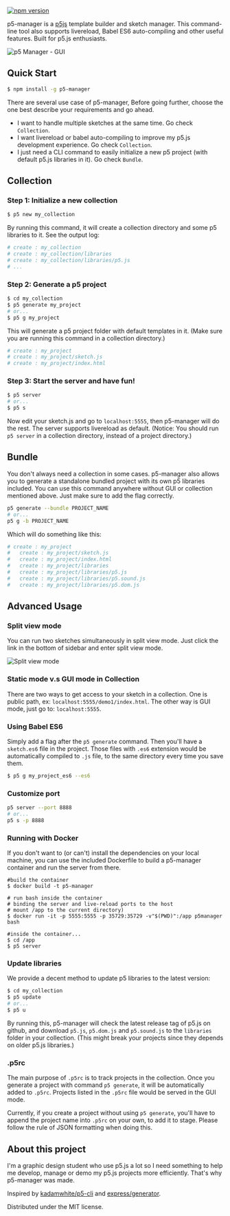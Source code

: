  [![npm version](https://badge.fury.io/js/p5-manager.svg)](https://badge.fury.io/js/p5-manager)

p5-manager is a [p5js](https://github.com/processing/p5.js/) template builder and sketch manager. This command-line tool also supports livereload, Babel ES6 auto-compiling and other useful features. Built for p5.js enthusiasts.

![p5 Manager - GUI](screenshot.png)

## Quick Start

```bash
$ npm install -g p5-manager
```

There are several use case of p5-manager, Before going further, choose the one best describe your requirements and go ahead.
- I want to handle multiple sketches at the same time. Go check `Collection`.
- I want livereload or babel auto-compiling to improve my p5.js development experience. Go check `Collection`.
- I just need a CLI command to easily initialize a new p5 project (with default p5.js libraries in it). Go check `Bundle`.

## Collection
### Step 1: Initialize a new collection
```bash
$ p5 new my_collection
```

By running this command, it will create a collection directory and some p5 libraries to it. See the output log:

```bash
# create : my_collection
# create : my_collection/libraries
# create : my_collection/libraries/p5.js
# ...
```

### Step 2: Generate a p5 project

```bash
$ cd my_collection
$ p5 generate my_project
# or...
$ p5 g my_project
```

This will generate a p5 project folder with default templates in it. (Make sure you are running this command in a collection directory.)

```bash
# create : my_project
# create : my_project/sketch.js
# create : my_project/index.html
```

### Step 3: Start the server and have fun!

```bash
$ p5 server
# or...
$ p5 s
```

Now edit your sketch.js and go to `localhost:5555`, then p5-manager will do the rest. The server supports livereload as default. (Notice: You should run `p5 server` in a collection directory, instead of a project directory.)

## Bundle
You don't always need a collection in some cases. p5-manager also allows you to generate a standalone bundled project with its own p5 libraries included. You can use this command anywhere without GUI or collection mentioned above. Just make sure to add the flag correctly.

```bash
p5 generate --bundle PROJECT_NAME
# or...
p5 g -b PROJECT_NAME
```
Which will do something like this:

```bash
# create : my_project
#   create : my_project/sketch.js
#   create : my_project/index.html
#   create : my_project/libraries
#   create : my_project/libraries/p5.js
#   create : my_project/libraries/p5.sound.js
#   create : my_project/libraries/p5.dom.js
```


## Advanced Usage

### Split view mode
You can run two sketches simultaneously in split view mode. Just click the link in the bottom of sidebar and enter split view mode.

![Split view mode](https://media.giphy.com/media/3oKIP8140JV4xuRmkU/giphy.gif)


### Static mode v.s GUI mode in Collection
There are two ways to get access to your sketch in a collection. One is public path, ex: `localhost:5555/demo1/index.html`. The other way is GUI mode, just go to: `localhost:5555`.

### Using Babel ES6

Simply add a flag after the `p5 generate` command. Then you'll have a `sketch.es6` file in the project. Those files with `.es6` extension would be automatically compiled to `.js` file, to the same directory every time you save them.

```bash
$ p5 g my_project_es6 --es6
```

### Customize port

```bash
p5 server --port 8888
# or...
p5 s -p 8888
```

### Running with Docker

If you don't want to (or can't) install the dependencies on your local machine, you can use the included Dockerfile to build a p5-manager container and run the server from there.

```
#build the container
$ docker build -t p5-manager

# run bash inside the container
# binding the server and live-reload ports to the host
# mount /app to the current directory)
$ docker run -it -p 5555:5555 -p 35729:35729 -v"$(PWD)":/app p5manager bash

#inside the container...
$ cd /app
$ p5 server
```


### Update libraries
We provide a decent method to update p5 libraries to the latest version:

```bash
$ cd my_collection
$ p5 update
# or...
$ p5 u
```
By running this, p5-manager will check the latest release tag of p5.js on github, and download `p5.js`, `p5.dom.js` and `p5.sound.js` to the `libraries` folder in your collection. (This might break your projects since they depends on older p5.js libraries.)

### .p5rc
The main purpose of `.p5rc` is to track projects in the collection. Once you generate a project with command `p5 generate`, it will be automatically added to `.p5rc`. Projects listed in the `.p5rc` file would be served in the GUI mode.

Currently, if you create a project without using `p5 generate`, you'll have to append the project name into `.p5rc` on your own, to add it to stage. Please follow the rule of JSON formatting when doing this.

## About this project
I'm a graphic design student who use p5.js a lot so I need something to help me develop, manage or demo my p5.js projects more efficiently. That's why p5-manager was made.

Inspired by [kadamwhite/p5-cli](https://github.com/kadamwhite/p5-cli) and [express/generator](https://github.com/expressjs/generator).

Distributed under the MIT license.
